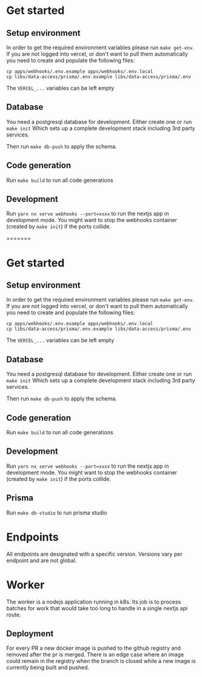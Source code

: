 # Get started

## Setup environment

In order to get the required environment variables please run `make get-env`.
If you are not logged into vercel, or don't want to pull them automatically you need to create and populate the following files:

```
cp apps/webhooks/.env.example apps/webhooks/.env.local
cp libs/data-access/prisma/.env.example libs/data-access/prisma/.env
```

The `VERCEL_...` variables can be left empty

## Database

You need a postgresql database for development. Either create one or run `make init` Which sets up a complete development stack including 3rd party services.

Then run `make db-push` to apply the schema.

## Code generation

Run `make build` to run all code generations

## Development

Run `yarn nx serve webhooks --port=xxxx` to run the nextjs app in development mode.
You might want to stop the webhooks container (created by `make init`) if the ports collide.

=======

# Get started

## Setup environment

In order to get the required environment variables please run `make get-env`.
If you are not logged into vercel, or don't want to pull them automatically you need to create and populate the following files:

```
cp apps/webhooks/.env.example apps/webhooks/.env.local
cp libs/data-access/prisma/.env.example libs/data-access/prisma/.env
```

The `VERCEL_...` variables can be left empty

## Database

You need a postgresql database for development. Either create one or run `make init` Which sets up a complete development stack including 3rd party services.

Then run `make db-push` to apply the schema.

## Code generation

Run `make build` to run all code generations

## Development

Run `yarn nx serve webhooks --port=xxxx` to run the nextjs app in development mode.
You might want to stop the webhooks container (created by `make init`) if the ports collide.

## Prisma

Run `make db-studio` to run prisma studio

# Endpoints

All endpoints are designated with a specific version. Versions vary per endpoint and are not global.

# Worker

The worker is a nodejs application running in k8s. Its job is to process batches for work
that would take too long to handle in a single nextjs api route.

## Deployment

For every PR a new docker image is pushed to the github registry and removed after the pr is merged. There is an edge case where an image could remain in the registry when the branch is closed while a new image is currently being built and pushed.
